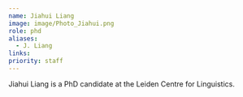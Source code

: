 ```yaml
---
name: Jiahui Liang
image: image/Photo_Jiahui.png
role: phd
aliases:
  - J. Liang
links:
priority: staff
---
```


Jiahui Liang is a PhD candidate at the Leiden Centre for Linguistics.



